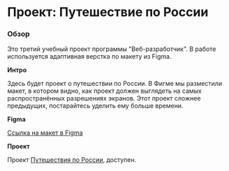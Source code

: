 # Проект: Путешествие по России

### Обзор
Это третий учебный проект программы "Веб-разработчик". В работе используется адаптивная верстка по макету из Figma. 

**Интро**

Здесь будет проект о путешествии по России.
В Фигме мы разместили макет, в котором видно, как проект должен выглядеть на самых распространённых разрешениях экранов.
Этот проект сложнее предыдущих, постарайтесь уделить ему больше времени.

**Figma**

[Ссылка на макет в Figma](https://www.figma.com/file/5S2WSbEFL6awjVWJ0NWL8Q/Sprint-3_-Russia-_-desktop-mobile?node-id=28503%3A0)

**Проект**

Проект [Путешествия по России](https://natashlykova.github.io/russian-travel/index.html), доступен.
